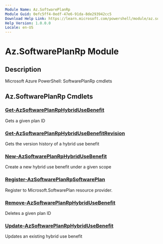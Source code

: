 ```yaml
---
Module Name: Az.SoftwarePlanRp
Module Guid: 0efc5ff4-0edf-47e6-91da-8de293942cc5
Download Help Link: https://learn.microsoft.com/powershell/module/az.softwareplanrp
Help Version: 1.0.0.0
Locale: en-US
---
```


# Az.SoftwarePlanRp Module
## Description
Microsoft Azure PowerShell: SoftwarePlanRp cmdlets

## Az.SoftwarePlanRp Cmdlets
### [Get-AzSoftwarePlanRpHybridUseBenefit](Get-AzSoftwarePlanRpHybridUseBenefit.md)
Gets a given plan ID

### [Get-AzSoftwarePlanRpHybridUseBenefitRevision](Get-AzSoftwarePlanRpHybridUseBenefitRevision.md)
Gets the version history of a hybrid use benefit

### [New-AzSoftwarePlanRpHybridUseBenefit](New-AzSoftwarePlanRpHybridUseBenefit.md)
Create a new hybrid use benefit under a given scope

### [Register-AzSoftwarePlanRpSoftwarePlan](Register-AzSoftwarePlanRpSoftwarePlan.md)
Register to Microsoft.SoftwarePlan resource provider.

### [Remove-AzSoftwarePlanRpHybridUseBenefit](Remove-AzSoftwarePlanRpHybridUseBenefit.md)
Deletes a given plan ID

### [Update-AzSoftwarePlanRpHybridUseBenefit](Update-AzSoftwarePlanRpHybridUseBenefit.md)
Updates an existing hybrid use benefit

